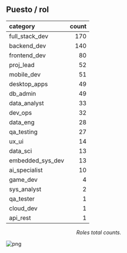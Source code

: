 ## Puesto / rol

<center>
     <div class='stats_table'>
 <a id="rolecount_table_wrwlr"></a>

| category         | count |
| :--------------- | ----: |
| full_stack_dev   |   170 |
| backend_dev      |   140 |
| frontend_dev     |    80 |
| proj_lead        |    52 |
| mobile_dev       |    51 |
| desktop_apps     |    49 |
| db_admin         |    49 |
| data_analyst     |    33 |
| dev_ops          |    32 |
| data_eng         |    28 |
| qa_testing       |    27 |
| ux_ui            |    14 |
| data_sci         |    13 |
| embedded_sys_dev |    13 |
| ai_specialist    |    10 |
| game_dev         |     4 |
| sys_analyst      |     2 |
| qa_tester        |     1 |
| cloud_dev        |     1 |
| api_rest         |     1 |

<p class='table_title'><em>Roles total counts.</em></p>
</div>
</center>

![png](empleo_y_condiciones_de_trabajo_images/output_20_0.png)

<br/><br/>
